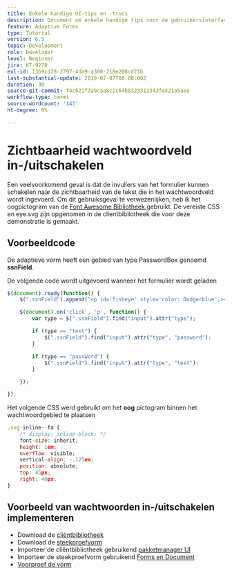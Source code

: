 ```yaml
---
title: Enkele handige UI-tips en -trucs
description: Document om enkele handige tips voor de gebruikersinterface weer te geven
feature: Adaptive Forms
type: Tutorial
version: 6.5
topic: Development
role: Developer
level: Beginner
jira: KT-9270
exl-id: 13b9cd28-2797-4da9-a300-218e208cd21b
last-substantial-update: 2019-07-07T00:00:00Z
duration: 38
source-git-commit: f4c621f3a9caa8c2c64b8323312343fe421a5aee
workflow-type: tm+mt
source-wordcount: '147'
ht-degree: 0%

---
```


# Zichtbaarheid wachtwoordveld in-/uitschakelen

Een veelvoorkomend geval is dat de invullers van het formulier kunnen schakelen naar de zichtbaarheid van de tekst die in het wachtwoordveld wordt ingevoerd.
Om dit gebruiksgeval te verwezenlijken, heb ik het oogpictogram van de [ Font Awesome Bibliotheek ](https://fontawesome.com/) gebruikt. De vereiste CSS en eye.svg zijn opgenomen in de clientbibliotheek die voor deze demonstratie is gemaakt.



## Voorbeeldcode

De adaptieve vorm heeft een gebied van type PasswordBox genoemd **ssnField**.

De volgende code wordt uitgevoerd wanneer het formulier wordt geladen

```javascript
$(document).ready(function() {
    $(".ssnField").append("<p id='fisheye' style='color: Dodgerblue';><i class='fa fa-eye'></i></p>");

    $(document).on('click', 'p', function() {
        var type = $(".ssnField").find("input").attr("type");

        if (type == "text") {
            $(".ssnField").find("input").attr("type", "password");
        }

        if (type == "password") {
            $(".ssnField").find("input").attr("type", "text");
        }

    });

});
```

Het volgende CSS werd gebruikt om het **oog** pictogram binnen het wachtwoordgebied te plaatsen

```javascript
.svg-inline--fa {
    /* display: inline-block; */
    font-size: inherit;
    height: 1em;
    overflow: visible;
    vertical-align: -.125em;
    position: absolute;
    top: 45px;
    right: 40px;
}
```

## Voorbeeld van wachtwoorden in-/uitschakelen implementeren

* Download de [ cliëntbibliotheek ](assets/simple-ui-tips.zip)
* Download de [ steekproefvorm ](assets/simple-ui-tricks-form.zip)
* Importeer de cliëntbibliotheek gebruikend [ pakketmanager UI ](http://localhost:4502/crx/packmgr/index.jsp)
* Importeer de steekproefvorm gebruikend [ Forms en Document ](http://localhost:4502/aem/forms.html/content/dam/formsanddocuments)
* [ Voorproef de vorm ](http://localhost:4502/content/dam/formsanddocuments/simpleuitips/jcr:content?wcmmode=disabled)
